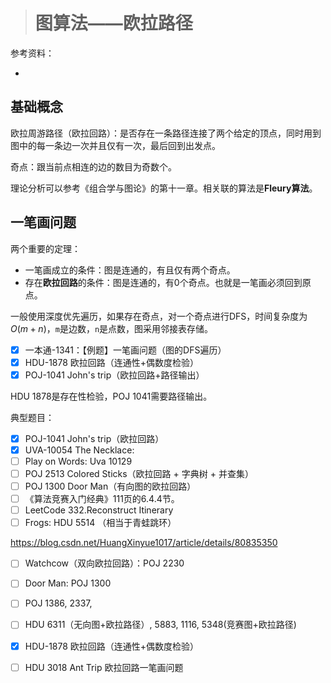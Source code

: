 > # 图算法——欧拉路径

参考资料：

* 

## 基础概念

欧拉周游路径（欧拉回路）：是否存在一条路径连接了两个给定的顶点，同时用到图中的每一条边一次并且仅有一次，最后回到出发点。

奇点：跟当前点相连的边的数目为奇数个。

理论分析可以参考《组合学与图论》的第十一章。相关联的算法是**Fleury算法**。

## 一笔画问题

两个重要的定理：

* 一笔画成立的条件：图是连通的，有且仅有两个奇点。
* 存在**欧拉回路**的条件：图是连通的，有0个奇点。也就是一笔画必须回到原点。

一般使用深度优先遍历，如果存在奇点，对一个奇点进行DFS，时间复杂度为$O(m+n)$，`m`是边数，`n`是点数，图采用邻接表存储。

- [x] 一本通-1341：【例题】一笔画问题（图的DFS遍历）
- [x] HDU-1878 欧拉回路（连通性+偶数度检验）
- [x] POJ-1041 John's trip（欧拉回路+路径输出）

HDU 1878是存在性检验，POJ 1041需要路径输出。









典型题目：

- [x] POJ-1041 John's trip（欧拉回路）
- [x] UVA-10054 The Necklace:
- [ ] Play on Words: Uva 10129
- [ ] POJ 2513 Colored Sticks（欧拉回路 + 字典树 + 并查集）
- [ ] POJ 1300 Door Man（有向图的欧拉回路）
- [ ] 《算法竞赛入门经典》111页的6.4.4节。
- [ ] LeetCode 332.Reconstruct Itinerary
- [ ] Frogs: HDU 5514 （相当于青蛙跳环）

<https://blog.csdn.net/HuangXinyue1017/article/details/80835350>

- [ ] Watchcow（双向欧拉回路）：POJ 2230
- [ ] Door Man: POJ 1300
- [ ] POJ 1386, 2337, 
- [ ] HDU 6311（无向图+欧拉路径）, 5883, 1116, 5348(竞赛图+欧拉路径) 

- [x] HDU-1878 欧拉回路（连通性+偶数度检验）
- [ ] HDU 3018 Ant Trip 欧拉回路一笔画问题